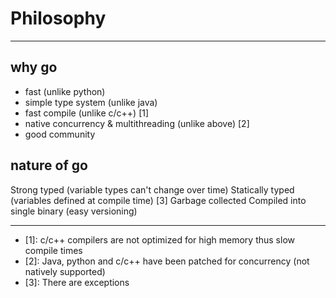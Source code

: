 # Philosophy

---

## why go

- fast (unlike python)
- simple type system (unlike java)
- fast compile (unlike c/c++) [1]
- native concurrency & multithreading (unlike above) [2]
- good community

## nature of go

Strong typed (variable types can't change over time)
Statically typed (variables defined at compile time) [3]
Garbage collected
Compiled into single binary (easy versioning)

---

- [1]: c/c++ compilers are not optimized for high memory thus slow compile times
- [2]: Java, python and c/c++ have been patched for concurrency (not natively supported)
- [3]: There are exceptions
